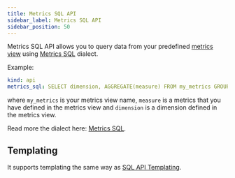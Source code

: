 ```yaml
---
title: Metrics SQL API
sidebar_label: Metrics SQL API
sidebar_position: 50
---
```


Metrics SQL API allows you to query data from your predefined [metrics view](/build/dashboards/dashboards.md) using [Metrics SQL](./metrics-sql.md) dialect. 

Example:

```yaml
kind: api
metrics_sql: SELECT dimension, AGGREGATE(measure) FROM my_metrics GROUP BY dimension
```

where `my_metrics` is your metrics view name, `measure` is a metrics that you have defined in the metrics view and `dimension` is a dimension defined in the metrics view.

Read more the dialect here: [Metrics SQL](./metrics-sql.md).

## Templating

It supports templating the same way as [SQL API Templating](./sql-api.md#sql-templating).


